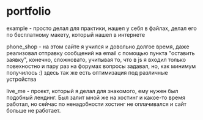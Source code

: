 # portfolio

example - просто делал для практики, нашел у себя в файлах, делал его по бесплатному макету, который нашел в интернете

phone_shop - на этом сайте я учился и довольно долгое время, даже реализовал отправку сообщений на email с помощью пункта "оставить заявку", 
конечно, сложновато, учитывая то, что в js я входил только повехностно и пару раз на форумах вопросы задавал, но, как минимум получилось :)
здесь так же есть оптимизация под различные устройства

live_me - проект, который я делал для знакомого, ему нужен был подобный лендинг. 
Был залит мной же на хостинг и какое-то время работал, но сейчас по ненадобности хостинг не оплачивался и сайт больше не работает.


